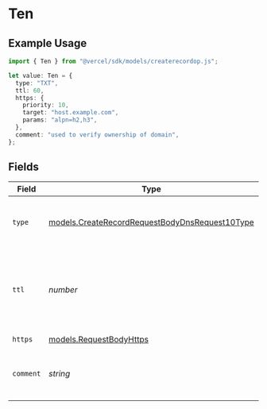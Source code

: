 # Ten

## Example Usage

```typescript
import { Ten } from "@vercel/sdk/models/createrecordop.js";

let value: Ten = {
  type: "TXT",
  ttl: 60,
  https: {
    priority: 10,
    target: "host.example.com",
    params: "alpn=h2,h3",
  },
  comment: "used to verify ownership of domain",
};
```

## Fields

| Field                                                                                                  | Type                                                                                                   | Required                                                                                               | Description                                                                                            | Example                                                                                                |
| ------------------------------------------------------------------------------------------------------ | ------------------------------------------------------------------------------------------------------ | ------------------------------------------------------------------------------------------------------ | ------------------------------------------------------------------------------------------------------ | ------------------------------------------------------------------------------------------------------ |
| `type`                                                                                                 | [models.CreateRecordRequestBodyDnsRequest10Type](../models/createrecordrequestbodydnsrequest10type.md) | :heavy_check_mark:                                                                                     | The type of record, it could be one of the valid DNS records.                                          |                                                                                                        |
| `ttl`                                                                                                  | *number*                                                                                               | :heavy_minus_sign:                                                                                     | The TTL value. Must be a number between 60 and 2147483647. Default value is 60.                        | 60                                                                                                     |
| `https`                                                                                                | [models.RequestBodyHttps](../models/requestbodyhttps.md)                                               | :heavy_check_mark:                                                                                     | N/A                                                                                                    |                                                                                                        |
| `comment`                                                                                              | *string*                                                                                               | :heavy_minus_sign:                                                                                     | A comment to add context on what this DNS record is for                                                | used to verify ownership of domain                                                                     |